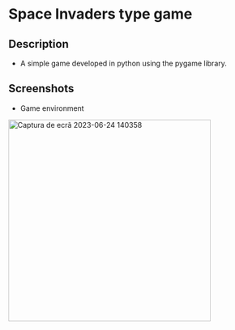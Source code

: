 # Space Invaders type game

## Description
- A simple game developed in python using the pygame library.

## Screenshots
- Game environment
<img width="399" alt="Captura de ecrã 2023-06-24 140358" src="https://github.com/Fl13ip/Space-Invaders-type-game/assets/94529914/d48291b4-a341-402f-91dd-2f714e17a8d4">
